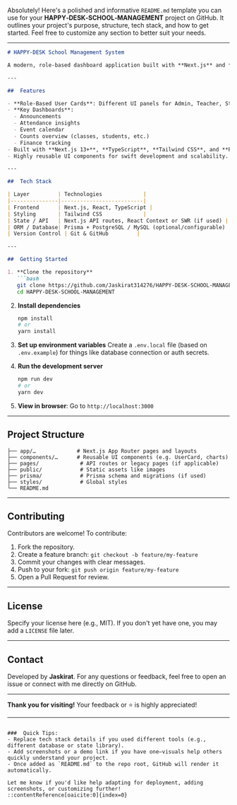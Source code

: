 Absolutely! Here's a polished and informative `README.md` template you can use for your **HAPPY‑DESK‑SCHOOL‑MANAGEMENT** project on GitHub. It outlines your project's purpose, structure, tech stack, and how to get started. Feel free to customize any section to better suit your needs.

---

````markdown
# HAPPY‑DESK School Management System

A modern, role-based dashboard application built with **Next.js** and **Tailwind CSS** to help schools efficiently manage staff, students, attendance, exams, announcements, and more—all in one intuitive interface.

---

##  Features

- **Role-Based User Cards**: Different UI panels for Admin, Teacher, Student, and Parent.
- **Key Dashboards**:
  - Announcements
  - Attendance insights
  - Event calendar
  - Counts overview (classes, students, etc.)
  - Finance tracking
- Built with **Next.js 13+**, **TypeScript**, **Tailwind CSS**, and **Prisma** (optional based on your setup).
- Highly reusable UI components for swift development and scalability.

---

##  Tech Stack

| Layer         | Technologies             |
|---------------|--------------------------|
| Frontend      | Next.js, React, TypeScript |
| Styling       | Tailwind CSS             |
| State / API   | Next.js API routes, React Context or SWR (if used) |
| ORM / Database| Prisma + PostgreSQL / MySQL (optional/configurable) |
| Version Control | Git & GitHub         |

---

##  Getting Started

1. **Clone the repository**  
   ```bash
   git clone https://github.com/Jaskirat314276/HAPPY-DESK-SCHOOL-MANAGEMENT.git
   cd HAPPY-DESK-SCHOOL-MANAGEMENT
````

2. **Install dependencies**

   ```bash
   npm install
   # or
   yarn install
   ```

3. **Set up environment variables**
   Create a `.env.local` file (based on `.env.example`) for things like database connection or auth secrets.

4. **Run the development server**

   ```bash
   npm run dev
   # or
   yarn dev
   ```

5. **View in browser**: Go to `http://localhost:3000`

---

## Project Structure

```
├── app/…             # Next.js App Router pages and layouts
├── components/…      # Reusable UI components (e.g. UserCard, charts)
├── pages/             # API routes or legacy pages (if applicable)
├── public/            # Static assets like images
├── prisma/            # Prisma schema and migrations (if used)
├── styles/            # Global styles
└── README.md
```

---

## Contributing

Contributors are welcome! To contribute:

1. Fork the repository.
2. Create a feature branch: `git checkout -b feature/my-feature`
3. Commit your changes with clear messages.
4. Push to your fork: `git push origin feature/my-feature`
5. Open a Pull Request for review.

---

## License

Specify your license here (e.g., MIT). If you don't yet have one, you may add a `LICENSE` file later.

---

## Contact

Developed by **Jaskirat**.
For any questions or feedback, feel free to open an issue or connect with me directly on GitHub.

---

**Thank you for visiting!** Your feedback or ⭐ is highly appreciated!

---

```

###  Quick Tips:
- Replace tech stack details if you used different tools (e.g., different database or state library).
- Add screenshots or a demo link if you have one—visuals help others quickly understand your project.
- Once added as `README.md` to the repo root, GitHub will render it automatically.

Let me know if you'd like help adapting for deployment, adding screenshots, or customizing further!
::contentReference[oaicite:0]{index=0}
```
